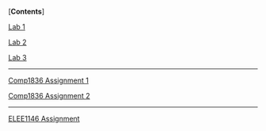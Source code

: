 [**Contents**]

[Lab 1](Lab_1/Lab_1.md)

[Lab 2](Lab_2/Lab_2.md)

[Lab 3](Lab_3/Lab_3.md)

------


[Comp1836 Assignment 1]()

[Comp1836 Assignment 2]()

------


[ELEE1146 Assignment]()
